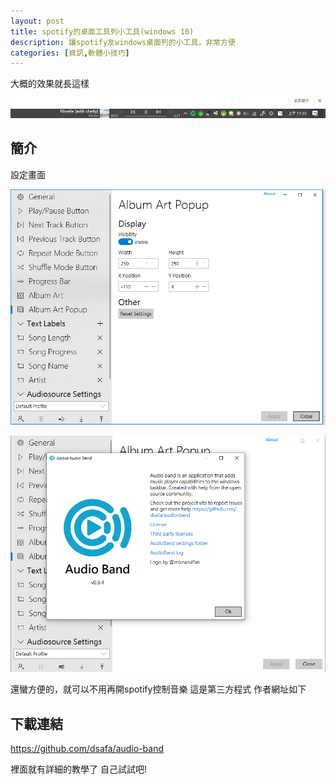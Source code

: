 ```yaml
---
layout: post
title: spotify的桌面工具列小工具(windows 10)
description: 讓spotify友windows桌面列的小工具，非常方便
categories: [資訊,軟體小技巧]
---
```

大概的效果就長這樣

![圖片_003](/attachments/2019-11-23-/圖片_003.png)

<!--more-->

## 簡介

設定畫面

![圖片_004](/attachments/2019-11-23-/圖片_004.png)

![圖片_005](/attachments/2019-11-23-/圖片_005.png)

還蠻方便的，就可以不用再開spotify控制音樂
這是第三方程式 作者網址如下

## 下載連結

https://github.com/dsafa/audio-band

裡面就有詳細的教學了 自己試試吧!